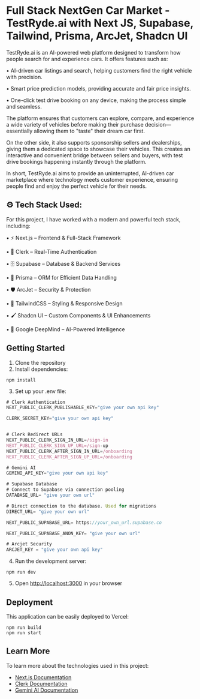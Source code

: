 # Full Stack NextGen Car Market - TestRyde.ai with Next JS, Supabase, Tailwind, Prisma, ArcJet, Shadcn UI 

TestRyde.ai is an AI-powered web platform designed to transform how people search for and experience cars. It offers features such as:

• AI-driven car listings and search, helping customers find the right vehicle with precision.

• Smart price prediction models, providing accurate and fair price insights.

• One-click test drive booking on any device, making the process simple and seamless.

The platform ensures that customers can explore, compare, and experience a wide variety of vehicles before making their purchase decision—essentially allowing them to "taste" their dream car first.

On the other side, it also supports sponsorship sellers and dealerships, giving them a dedicated space to showcase their vehicles. This creates an interactive and convenient bridge between sellers and buyers, with test drive bookings happening instantly through the platform.

In short, TestRyde.ai aims to provide an uninterrupted, AI-driven car marketplace where technology meets customer experience, ensuring people find and enjoy the perfect vehicle for their needs.

## ⚙️ Tech Stack Used:
For this project, I have worked with a modern and powerful tech stack, including:

• ⚡ Next.js – Frontend & Full-Stack Framework

• 🔑 Clerk – Real-Time Authentication

• 🗄️ Supabase – Database & Backend Services

• 🔗 Prisma – ORM for Efficient Data Handling

• 🛡️ ArcJet – Security & Protection

• 🎨 TailwindCSS – Styling & Responsive Design

• 🖌️ Shadcn UI – Custom Components & UI Enhancements

• 🤖 Google DeepMind – AI-Powered Intelligence


## Getting Started

1. Clone the repository
2. Install dependencies:

```shell
npm install 
```

3. Set up your .env file:
```js
# Clerk Authentication
NEXT_PUBLIC_CLERK_PUBLISHABLE_KEY="give your own api key"

CLERK_SECRET_KEY="give your own api key"


# Clerk Redirect URLs
NEXT_PUBLIC_CLERK_SIGN_IN_URL=/sign-in
NEXT_PUBLIC_CLERK_SIGN_UP_URL=/sign-up
NEXT_PUBLIC_CLERK_AFTER_SIGN_IN_URL=/onboarding
NEXT_PUBLIC_CLERK_AFTER_SIGN_UP_URL=/onboarding

# Gemini AI 
GEMINI_API_KEY="give your own api key"

# Supabase Database
# Connect to Supabase via connection pooling
DATABASE_URL= "give your own url"

# Direct connection to the database. Used for migrations
DIRECT_URL= "give your own url"

NEXT_PUBLIC_SUPABASE_URL= https://your_own_url.supabase.co

NEXT_PUBLIC_SUPABASE_ANON_KEY= "give your own url"

# Arcjet Security
ARCJET_KEY = "give your own api key"
```



4. Run the development server:

```shell
npm run dev
```

5. Open [http://localhost:3000](http://localhost:3000) in your browser

## Deployment

This application can be easily deployed to Vercel:

```shell
npm run build
npm run start
```


## Learn More

To learn more about the technologies used in this project:

- [Next.js Documentation](https://nextjs.org/docs)
- [Clerk Documentation](https://clerk.com/docs)
- [Gemini AI Documentation](https://ai.google.dev/gemini-api)
